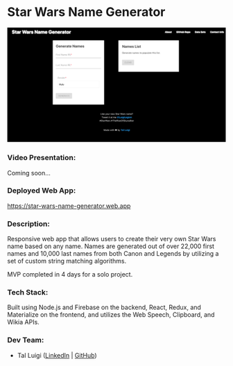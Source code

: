 # Star Wars Name Generator

![Star Wars Name Generator Screenshot](./public/screenshot.png)

### Video Presentation:

Coming soon...

### Deployed Web App:

https://star-wars-name-generator.web.app

### Description:

Responsive web app that allows users to create their very own Star Wars name based on any name. Names are generated out of over 22,000 first names and 10,000 last names from both Canon and Legends by utilizing a set of custom string matching algorithms.

MVP completed in 4 days for a solo project.

### Tech Stack:

Built using Node.js and Firebase on the backend, React, Redux, and Materialize on the frontend, and utilizes the Web Speech, Clipboard, and Wikia APIs.

### Dev Team:

- Tal Luigi ([LinkedIn](https://www.linkedin.com/in/tal-luigi) | [GitHub](https://github.com/luigilegion))

